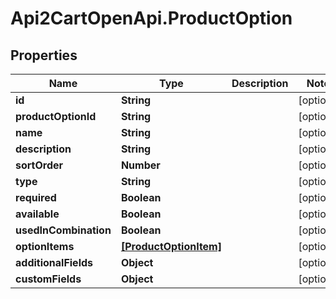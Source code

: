 # Api2CartOpenApi.ProductOption

## Properties

Name | Type | Description | Notes
------------ | ------------- | ------------- | -------------
**id** | **String** |  | [optional] 
**productOptionId** | **String** |  | [optional] 
**name** | **String** |  | [optional] 
**description** | **String** |  | [optional] 
**sortOrder** | **Number** |  | [optional] 
**type** | **String** |  | [optional] 
**required** | **Boolean** |  | [optional] 
**available** | **Boolean** |  | [optional] 
**usedInCombination** | **Boolean** |  | [optional] 
**optionItems** | [**[ProductOptionItem]**](ProductOptionItem.md) |  | [optional] 
**additionalFields** | **Object** |  | [optional] 
**customFields** | **Object** |  | [optional] 


